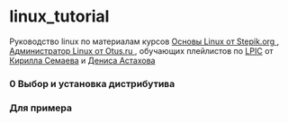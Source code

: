 # linux_tutorial
Руководство linux
по материалам курсов <a href = https://stepik.org/course/762 target="blank"> Основы Linux от Stepik.org </a> , <a href = https://otus.ru/lessons/linux target="blank"> Администратор Linux от Otus.ru <a> , обучающих плейлистов по <a href = https://www.lpi.org/our-certifications/summary-of-certifications target="blank">LPIC</a> от <a href=https://www.youtube.com/user/itsemaev  target="blank">Кирилла Семаева</a> и <a href = https://www.youtube.com/channel/UC-sAMvDe7gTmBbub-rWljZg/featured  target="blank"> Дениса Астахова </a>
  
<h3>0 Выбор и установка дистрибутива<h3>
  Для примера 
